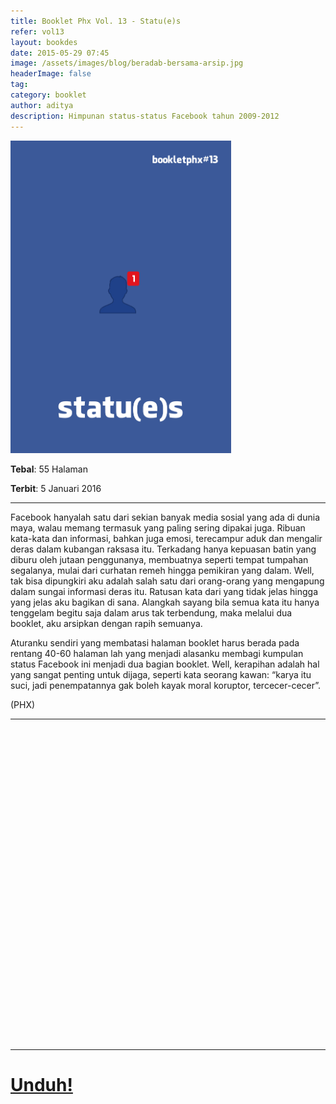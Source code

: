 ```yaml
---
title: Booklet Phx Vol. 13 - Statu(e)s
refer: vol13
layout: bookdes
date: 2015-05-29 07:45
image: /assets/images/blog/beradab-bersama-arsip.jpg
headerImage: false
tag:
category: booklet
author: aditya
description: Himpunan status-status Facebook tahun 2009-2012
---
```


<img class="image" src="/assets/images/cover/booklet13.jpg" alt="__" height="500px">

__Tebal__: 55 Halaman

__Terbit__: 5 Januari 2016

***

Facebook hanyalah satu dari sekian banyak media sosial yang ada di dunia maya, walau memang termasuk yang paling sering dipakai juga. Ribuan kata-kata dan informasi, bahkan juga emosi, terecampur aduk dan mengalir deras dalam kubangan raksasa itu. Terkadang hanya kepuasan batin yang diburu oleh jutaan penggunanya, membuatnya seperti tempat tumpahan segalanya, mulai dari curhatan remeh hingga pemikiran yang dalam. Well, tak bisa dipungkiri aku adalah salah satu dari orang-orang yang mengapung dalam sungai informasi deras itu. Ratusan kata dari yang tidak jelas hingga yang jelas aku bagikan di sana. Alangkah sayang bila semua kata itu hanya tenggelam begitu saja dalam arus tak terbendung, maka melalui dua booklet, aku arsipkan dengan rapih semuanya.

Aturanku sendiri yang membatasi halaman booklet harus berada pada rentang 40-60 halaman lah yang menjadi alasanku membagi kumpulan status Facebook ini menjadi dua bagian booklet. Well, kerapihan adalah hal yang sangat penting untuk dijaga, seperti kata seorang kawan: “karya itu suci, jadi penempatannya gak boleh kayak moral koruptor, tercecer-cecer”.

(PHX)

***

<div data-configid="7319434/60844072" style="width:100%; height:500px;" class="issuuembed"></div>
<script type="text/javascript" src="//e.issuu.com/embed.js" async="true"></script>

***

# [Unduh!][akses]

[akses]: http://phoenixfin.github.io/assets/pdf/bookletphx/booklet13.pdf
